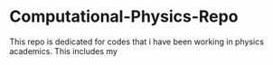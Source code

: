 # Computational-Physics-Repo
This repo is dedicated for codes that i have been working in physics academics. This includes my 
